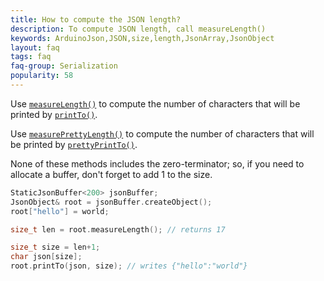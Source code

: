 ```yaml
---
title: How to compute the JSON length?
description: To compute JSON length, call measureLength()
keywords: ArduinoJson,JSON,size,length,JsonArray,JsonObject
layout: faq
tags: faq
faq-group: Serialization
popularity: 58
---
```


Use [`measureLength()`]({{site.baseurl}}/api/jsonobject/measurelength/) to compute the number of characters that will be printed by [`printTo()`]({{site.baseurl}}/api/jsonobject/printto/).

Use [`measurePrettyLength()`]({{site.baseurl}}/api/jsonobject/measureprettylength/) to compute the number of characters that will be printed by [`prettyPrintTo()`]({{site.baseurl}}/api/jsonobject/prettyprintto/).

None of these methods includes the zero-terminator; so, if you need to allocate a buffer, don't forget to add 1 to the size.

```c++
StaticJsonBuffer<200> jsonBuffer;
JsonObject& root = jsonBuffer.createObject();
root["hello"] = world;

size_t len = root.measureLength(); // returns 17

size_t size = len+1;
char json[size];
root.printTo(json, size); // writes {"hello":"world"}
```

